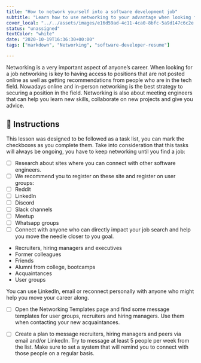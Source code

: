 ```yaml
---
title: "How to network yourself into a software development job"
subtitle: "Learn how to use networking to your advantage when looking for a software development job"
cover_local: "../../assets/images/e16d59ad-4c11-4ca0-8bfc-5a9d147c6c2e.jpeg"
status: "unassigned"
textColor: "white"
date: "2020-10-19T16:36:30+00:00"
tags: ["markdown", "Networking", "software-developer-resume"]

---
```


Networking is a very important aspect of anyone’s career. When looking for a job networking is key to having access to positions that are not posted online as well as getting recommendations from people who are in the tech field. Nowadays online and in-person networking is the best strategy to securing a position in the field. Networking is also about meeting engineers that can help you learn new skills, collaborate on new projects and give you advice. 

## 📝 Instructions 

This lesson was designed to be followed as a task list, you can mark the checkboxes as you complete them. Take into consideration that this tasks will always be ongoing, you have to keep networking until you find a job:

- [ ] Research about sites where you can connect with other software engineers. 
- [ ] We recommend you to register on these site and register on user groups: 
- [ ] Reddit 
- [ ] LinkedIn 
- [ ] Discord 
- [ ] Slack channels 
- [ ] Meetup 
- [ ] Whatsapp groups 
- [ ] Connect with anyone who can directly impact your job search and help you move the needle closer to you goal.  

- Recruiters, hiring managers and executives 
- Former colleagues 
- Friends 
- Alumni from college, bootcamps 
- Acquaintances 
- User groups 

You can use LinkedIn, email or reconnect personally with anyone who might help you move your career along.  

- [ ] Open the Networking Templates page and find some message templates for user groups, recruiters and hiring managers. Use them when contacting your new acquaintances. 
- [ ] Create a plan to message recruiters, hiring managers and peers via email and/or LinkedIn. Try to message at least 5 people per week from the list. Make sure to set a system that will remind you to connect with those people on a regular basis. 

